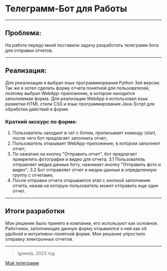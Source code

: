 # Телеграмм-Бот для Работы
***
## Проблема:
На работе передо мной поставили задачу разработать телеграмм бота для отправки отчетов.

---
## Реализация:
Для рнеализации я выбрал язык программиорвания Python 3ей версии. Так же я хотел сделать форму отчета понятной для пользователей, поэтому выбрал WebApp-приложение, в котором находится заполняемая форма. Для реализации WebApp я использовал язык разметки HTMl, стили CSS и язык программирования Java-Script для обработки действий в форме.

### Краткий экскурс по форме:
1. Пользователь заходиит в чат с ботом, прописывает команду /start, после чего бот предлагает заполнить отчет;
2. Пользователь открывает WebApp-приложение, в котором заполняет отчет;
3. По нажатию на кнопку "Отправить отчет", бот предлагает прикрепить фотографии и видео для отчета;
3.1 Пользователь отправляет медиа данные боту, нажимает кнопку "Отправить фото и видео";
3.2 Бот отправляет отчет и медиа-данные в определенную группу с отчетами;
4. После отправки отчета открывается этап с кнопкой заполнения отчета, нажав на которую пользователь может отправить еще один отчет.

---

## Итоги разработки

Мое решение было принято в компании, его используют как основное. Работники, заполняющие данную форму отзываются о ней как об удобной и интуитивно-понятной форме. Мое решение упростило отправку электронных отчетов.

***
>Igreeda, 2023 год

[Мой телеграмм](https://t.me/IgreedaIT)